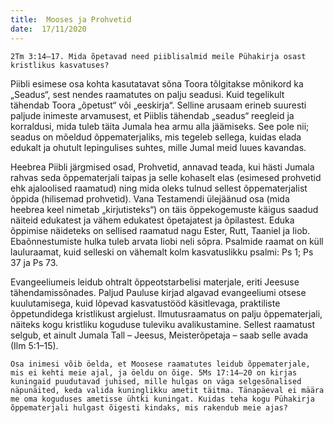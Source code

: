```yaml
---
title:  Mooses ja Prohvetid  
date:  17/11/2020  
---
```


`2Tm 3:14–17. Mida õpetavad need piiblisalmid meile Pühakirja osast kristlikus kasvatuses?`

Piibli esimese osa kohta kasutatavat sõna Toora tõlgitakse mõnikord ka „Seadus“, sest nendes raamatutes on palju seadusi. Kuid tegelikult tähendab Toora „õpetust“ või „eeskirja“. Selline arusaam erineb suuresti paljude inimeste arvamusest, et Piiblis tähendab „seadus“ reegleid ja korraldusi, mida tuleb täita Jumala hea armu alla jäämiseks. See pole nii; seadus on mõeldud õppematerjaliks, mis tegeleb sellega, kuidas elada edukalt ja ohutult lepingulises suhtes, mille Jumal meid luues kavandas.

Heebrea Piibli järgmised osad, Prohvetid, annavad teada, kui hästi Jumala rahvas seda õppematerjali taipas ja selle kohaselt elas (esimesed prohvetid ehk ajaloolised raamatud) ning mida oleks tulnud sellest õppematerjalist õppida (hilisemad prohvetid). Vana Testamendi ülejäänud osa (mida heebrea keel nimetab „kirjutisteks“) on täis õppekogemuste käigus saadud näiteid edukatest ja vähem edukatest õpetajatest ja õpilastest. Eduka õppimise näideteks on sellised raamatud nagu Ester, Rutt, Taaniel ja Iiob. Ebaõnnestumiste hulka tuleb arvata Iiobi neli sõpra. Psalmide raamat on küll lauluraamat, kuid selleski on vähemalt kolm kasvatuslikku psalmi: Ps 1; Ps 37 ja Ps 73.

Evangeeliumeis leidub ohtralt õppeotstarbelisi materjale, eriti Jeesuse tähendamissõnades. Paljud Pauluse kirjad algavad evangeeliumi otsese kuulutamisega, kuid lõpevad kasvatustööd käsitlevaga, praktiliste õppetundidega kristlikust argielust. Ilmutusraamatus on palju õppematerjali, näiteks kogu kristliku koguduse tuleviku avalikustamine. Sellest raamatust selgub, et ainult Jumala Tall – Jeesus, Meisterõpetaja – saab selle avada (Ilm 5:1–15).

`Osa inimesi võib öelda, et Moosese raamatutes leidub õppematerjale, mis ei kehti meie ajal, ja öeldu on õige. 5Ms 17:14–20 on kirjas kuningaid puudutavad juhised, mille hulgas on väga selgesõnalised näpunäited, keda valida kuninglikku ametit täitma. Tänapäeval ei määra me oma koguduses ametisse ühtki kuningat. Kuidas teha kogu Pühakirja õppematerjali hulgast õigesti kindaks, mis rakendub meie ajas?`